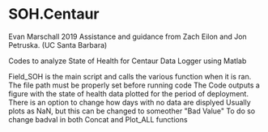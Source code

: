 # SOH.Centaur
Evan Marschall 2019
Assistance and guidance from Zach Eilon and Jon Petruska. (UC Santa Barbara)

Codes to analyze State of Health for Centaur Data Logger using Matlab


Field_SOH is the main script and calls the various function when it is ran. 
The file path must be properly set before running code
The Code outputs a figure with the state of health data plotted for the period of deployment.
There is an option to change how days with no data are displyed
        Usually plots as NaN, but this can be changed to someother "Bad Value"
            To do so change badval in both Concat and Plot_ALL functions
            
            
       
